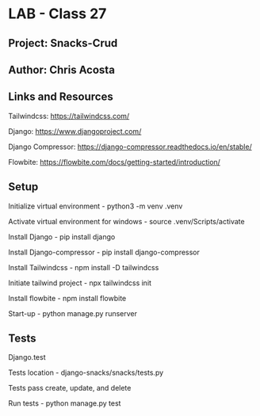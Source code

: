 # LAB - Class 27

## Project: Snacks-Crud

## Author: Chris Acosta

## Links and Resources

Tailwindcss: https://tailwindcss.com/

Django: https://www.djangoproject.com/

Django Compressor: https://django-compressor.readthedocs.io/en/stable/

Flowbite: https://flowbite.com/docs/getting-started/introduction/

## Setup

Initialize virtual environment - python3 -m venv .venv

Activate virtual environment for windows - source .venv/Scripts/activate

Install Django - pip install django

Install Django-compressor - pip install django-compressor

Install Tailwindcss - npm install -D tailwindcss

Initiate tailwind project - npx tailwindcss init

Install flowbite - npm install flowbite

Start-up - python manage.py runserver

## Tests

Django.test

Tests location - django-snacks/snacks/tests.py

Tests pass create, update, and delete

Run tests - python manage.py test


